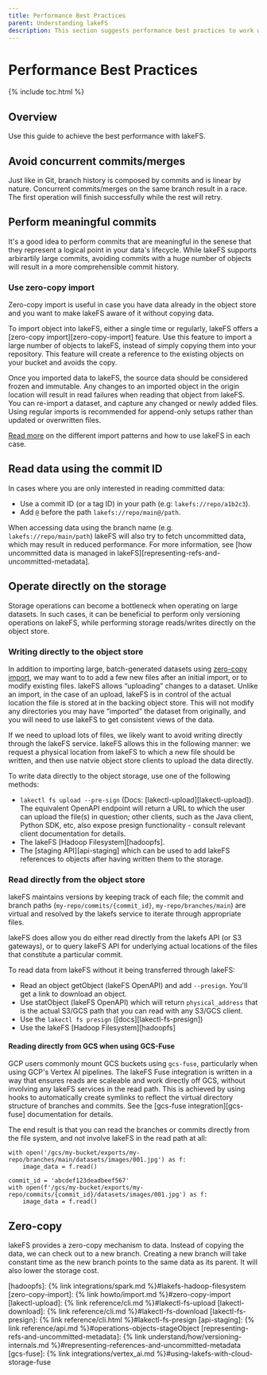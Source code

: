 ```yaml
---
title: Performance Best Practices
parent: Understanding lakeFS
description: This section suggests performance best practices to work with lakeFS.
--- 
```

# Performance Best Practices

{% include toc.html %}

## Overview
Use this guide to achieve the best performance with lakeFS.

## Avoid concurrent commits/merges
Just like in Git, branch history is composed by commits and is linear by nature. 
Concurrent commits/merges on the same branch result in a race. The first operation will finish successfully while the rest will retry.

## Perform meaningful commits
It's a good idea to perform commits that are meaningful in the senese that they represent a logical point in your data's lifecycle. While lakeFS supports arbirartily large commits, avoiding commits with a huge number of objects will result in a more comprehensible commit history.

### Use zero-copy import
Zero-copy import is useful in case you have data already in the object store and you want to make lakeFS aware of it without copying data.

To import object into lakeFS, either a single time or regularly, lakeFS offers a [zero-copy import][zero-copy-import] feature.
Use this feature to import a large number of objects to lakeFS, instead of simply copying them into your repository.
This feature will create a reference to the existing objects on your bucket and avoids the copy.

Once you imported data to lakeFS, the source data should be considered frozen and immutable. Any changes to an imported object in the origin location 
will result in read failures when reading that object from lakeFS. You can re-import a dataset, and capture any changed or newly added files. 
Using regular imports is recommended for append-only setups rather than updated or overwritten files.

[Read more](https://lakefs.io/blog/import-data-lakefs/) on the different import patterns and how to use lakeFS in each case.    

## Read data using the commit ID
In cases where you are only interested in reading committed data: 
* Use a commit ID (or a tag ID) in your path (e.g: `lakefs://repo/a1b2c3`).
* Add `@` before the path  `lakefs://repo/main@/path`.

When accessing data using the branch name (e.g. `lakefs://repo/main/path`) lakeFS will also try to fetch uncommitted data, which may result in reduced performance.
For more information, see [how uncommitted data is managed in lakeFS][representing-refs-and-uncommitted-metadata].

## Operate directly on the storage
Storage operations can become a bottleneck when operating on large datasets. In such cases, it can be beneficial to perform
only versioning operations on lakeFS, while performing storage reads/writes directly on the object store.  

### Writing directly to the object store
In addition to importing large, batch-generated datasets using [zero-copy import](#use-zero-copy-import), we may want to to add a few new files after an initial import, 
or to modify existing files. lakeFS allows “uploading” changes to a dataset. Unlike an import, in the case of an upload, 
lakeFS is in control of the actual location the file is stored at in the backing object store. This will not modify any 
directories you may have “imported” the dataset from originally, and you will need to use lakeFS to get consistent views
of the data. 

If we need to upload lots of files, we likely want to avoid writing directly through the lakeFS service. lakeFS allows this
in the following manner: we request a physical location from lakeFS to which a new file should be written, and then use 
natvie object store clients to upload the data directly.

To write data directly to the object storage, use one of the following methods:
* `lakectl fs upload --pre-sign` (Docs: [lakectl-upload][lakectl-upload]). The equivalent OpenAPI endpoint
will return a URL to which the user can upload the file(s) in question; other clients, such as the Java client, Python SDK,
etc, also expose presign functionality - consult relevant client documentation for details.
* The lakeFS [Hadoop Filesystem][hadoopfs].
* The [staging API][api-staging] which can be used to add lakeFS references to objects after having written them to the storage.

### Read directly from the object store
lakeFS maintains versions by keeping track of each file; the commit and branch paths (`my-repo/commits/{commit_id}`, `my-repo/branches/main`) 
are virtual and resolved by the lakefs service to iterate through appropriate files. 

lakeFS does allow you do either read directly from the lakefs API (or S3 gateways), or to query lakeFS API for underlying 
actual locations of the files that constitute a particular commit.

To read data from lakeFS without it being transferred through lakeFS:
* Read an object getObject (lakeFS OpenAPI) and add `--presign`. You'll get a link to download an object.
* Use statObject (lakeFS OpenAPI) which will return `physical_address` that is the actual S3/GCS path that you can read with any S3/GCS client.
* Use the `lakectl fs presign` ([docs][lakectl-fs-presign])
* Use the lakeFS [Hadoop Filesystem][hadoopfs]

#### Reading directly from GCS when using GCS-Fuse
GCP users commonly mount GCS buckets using `gcs-fuse`, particularly when using GCP's Vertex AI pipelines. The lakeFS Fuse integration is written in a way that ensures reads are scaleable and work directly off GCS, without involving any lakeFS services in the read path. This is achieved by using hooks to automatically create symlinks to reflect the virtual directory structure of branches and commits. See the [gcs-fuse integration][gcs-fuse] documentation for details. 

The end result is that you can read the branches or commits directly from the file system, and not involve lakeFS in the read path at all:

```
with open('/gcs/my-bucket/exports/my-repo/branches/main/datasets/images/001.jpg') as f:
    image_data = f.read()
```

```
commit_id = 'abcdef123deadbeef567'
with open(f'/gcs/my-bucket/exports/my-repo/commits/{commit_id}/datasets/images/001.jpg') as f:
    image_data = f.read()
```

## Zero-copy
lakeFS provides a zero-copy mechanism to data. Instead of copying the data, we can check out to a new branch. 
Creating a new branch will take constant time as the new branch points to the same data as its parent.
It will also lower the storage cost.


[hadoopfs]:  {% link integrations/spark.md %}#lakefs-hadoop-filesystem
[zero-copy-import]:  {% link howto/import.md %}#zero-copy-import
[lakectl-upload]:  {% link reference/cli.md %}#lakectl-fs-upload
[lakectl-download]:  {% link reference/cli.md %}#lakectl-fs-download
[lakectl-fs-presign]: {% link reference/cli.html %}#lakectl-fs-presign
[api-staging]:  {% link reference/api.md %}#operations-objects-stageObject
[representing-refs-and-uncommitted-metadata]:  {% link understand/how/versioning-internals.md %}#representing-references-and-uncommitted-metadata
[gcs-fuse]: {% link integrations/vertex_ai.md %}#using-lakefs-with-cloud-storage-fuse
